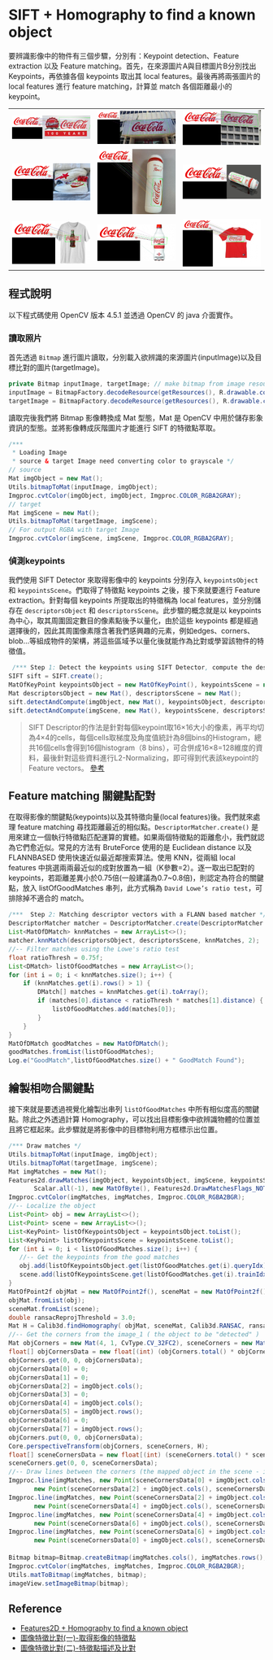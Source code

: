 # SIFT + Homography to find a known object
要辨識影像中的物件有三個步驟，分別有：Keypoint detection、Feature extraction 以及 Feature matching。首先，在來源圖片A與目標圖片B分別找出 Keypoints，再依據各個 keypoints 取出其 local features。最後再將兩張圖片的 local features 進行 feature matching，計算並 match 各個距離最小的keypoint。

<table>
    <tbody>
        <tr>
            <td>
                <img src="./screenshot/demo1.jpg" width="300px">
            </td>
            <td>
               <img src="./screenshot/demo2.jpg" width="300px">
            </td>
            <td>
                <img src="./screenshot/demo3.jpg" width="300px">
            </td>
        </tr>
        <tr>
            <td>
                <img src="./screenshot/demo4.jpg" width="300px">
             </td>
             <td>
                <img src="./screenshot/demo5.jpg" width="300px">
             </td>
             <td>
                <img src="./screenshot/demo6.jpg" width="300px">
             </td>
        </tr>
        <tr>
            <td>
                <img src="./screenshot/demo7.jpg" width="300px">
             </td>
             <td>
                <img src="./screenshot/demo8.jpg" width="300px">
             </td>
             <td>
                <img src="./screenshot/demo9.jpg" width="300px">
             </td>
        </tr>
    </tbody>
</table>

## 程式說明
以下程式碼使用 OpenCV 版本 4.5.1 並透過 OpenCV 的 java 介面實作。 
### 讀取照片
首先透過 `Bitmap` 進行圖片讀取，分別載入欲辨識的來源圖片(inputImage)以及目標比對的圖片(targetImage)。

```java
private Bitmap inputImage, targetImage; // make bitmap from image resource
inputImage = BitmapFactory.decodeResource(getResources(), R.drawable.coca_cola);
targetImage = BitmapFactory.decodeResource(getResources(), R.drawable.coca_cola_test1);
```

讀取完後我們將 Bitmap 影像轉換成 Mat 型態，Mat 是 OpenCV 中用於儲存影象資訊的型態。並將影像轉成灰階圖片才能進行 SIFT 的特徵點萃取。

```java
/***
 * Loading Image
 * source & target Image need converting color to grayscale */
// source
Mat imgObject = new Mat();
Utils.bitmapToMat(inputImage, imgObject);
Imgproc.cvtColor(imgObject, imgObject, Imgproc.COLOR_RGBA2GRAY);
// target
Mat imgScene = new Mat();
Utils.bitmapToMat(targetImage, imgScene);
// For output RGBA with target Image
Imgproc.cvtColor(imgScene, imgScene, Imgproc.COLOR_RGBA2GRAY);
```

### 偵測keypoints
我們使用 SIFT Detector 來取得影像中的 keypoints 分別存入 `keypointsObject` 和 `keypointsScene`。們取得了特徵點 keypoints 之後，接下來就要進行 Feature extraction。針對每個 keypoints 所提取出的特徵稱為 local features，並分別儲存在 `descriptorsObject` 和 `descriptorsScene`。此步驟的概念就是以 keypoints 為中心，取其周圍固定數目的像素點後予以量化，由於這些 keypoints 都是經過選擇後的，因此其周圍像素隱含著我們感興趣的元素，例如edges、corners、blob…等組成物件的架構，將這些區域予以量化後就能作為比對或學習該物件的特徵值。

```java
 /*** Step 1: Detect the keypoints using SIFT Detector, compute the descriptors */
SIFT sift = SIFT.create();
MatOfKeyPoint keypointsObject = new MatOfKeyPoint(), keypointsScene = new MatOfKeyPoint();
Mat descriptorsObject = new Mat(), descriptorsScene = new Mat();
sift.detectAndCompute(imgObject, new Mat(), keypointsObject, descriptorsObject);
sift.detectAndCompute(imgScene, new Mat(), keypointsScene, descriptorsScene);
```

> SIFT Descriptor的作法是針對每個keypoint取16×16大小的像素，再平均切為4×4的cells，每個cells取梯度及角度值統計為8個bins的Histogram，總共16個cells會得到16個histogram（8 bins），可合併成16×8=128維度的資料，最後針對這些資料進行L2-Normalizing，即可得到代表該keypoint的Feature vectors。
[參考](https://chtseng.wordpress.com/2017/05/22/圖像特徵比對二-特徵點描述及比對/)

## Feature matching 關鍵點配對
在取得影像的關鍵點(keypoints)以及其特徵向量(local features)後。我們就來處理 feature matching 尋找距離最近的相似點。`DescriptorMatcher.create()` 是用來建立一個執行特徵點匹配運算的實體。如果兩個特徵點的距離愈小，我們就認為它們愈近似。常見的方法有 BruteForce 使用的是 Euclidean distance 以及 FLANNBASED 使用快速近似最近鄰搜索算法。使用 KNN，從兩組 local features 中挑選兩兩最近似的成對放置為一組（K參數=2）。逐一取出已配對的 keypoints，若距離差異小於0.75倍(一般建議為0.7~0.8倍)，則認定為符合的關鍵點，放入 listOfGoodMatches 串列，此方式稱為 `David Lowe’s ratio test`，可排除掉不適合的 match。


```java
/***  Step 2: Matching descriptor vectors with a FLANN based matcher */
DescriptorMatcher matcher = DescriptorMatcher.create(DescriptorMatcher.FLANNBASED);
List<MatOfDMatch> knnMatches = new ArrayList<>();
matcher.knnMatch(descriptorsObject, descriptorsScene, knnMatches, 2);
//-- Filter matches using the Lowe's ratio test
float ratioThresh = 0.75f;
List<DMatch> listOfGoodMatches = new ArrayList<>();
for (int i = 0; i < knnMatches.size(); i++) {
    if (knnMatches.get(i).rows() > 1) {
        DMatch[] matches = knnMatches.get(i).toArray();
        if (matches[0].distance < ratioThresh * matches[1].distance) {
            listOfGoodMatches.add(matches[0]);
        }
    }
}
MatOfDMatch goodMatches = new MatOfDMatch();
goodMatches.fromList(listOfGoodMatches);
Log.e("GoodMatch",listOfGoodMatches.size() + " GoodMatch Found");
 ```

 ## 繪製相吻合關鍵點
 接下來就是要透過視覺化繪製出串列 `listOfGoodMatches` 中所有相似度高的關鍵點。除此之外透過計算 Homography，可以找出目標影像中欲辨識物體的位置並且將它框起來。此步驟就是將影像中的目標物利用方框標示出位置。

 ```java
 /*** Draw matches */
Utils.bitmapToMat(inputImage, imgObject);
Utils.bitmapToMat(targetImage, imgScene);
Mat imgMatches = new Mat();
Features2d.drawMatches(imgObject, keypointsObject, imgScene, keypointsScene, goodMatches, imgMatches, Scalar.all(-1),
        Scalar.all(-1), new MatOfByte(), Features2d.DrawMatchesFlags_NOT_DRAW_SINGLE_POINTS);
Imgproc.cvtColor(imgMatches, imgMatches, Imgproc.COLOR_RGBA2BGR);
//-- Localize the object
List<Point> obj = new ArrayList<>();
List<Point> scene = new ArrayList<>();
List<KeyPoint> listOfKeypointsObject = keypointsObject.toList();
List<KeyPoint> listOfKeypointsScene = keypointsScene.toList();
for (int i = 0; i < listOfGoodMatches.size(); i++) {
    //-- Get the keypoints from the good matches
    obj.add(listOfKeypointsObject.get(listOfGoodMatches.get(i).queryIdx).pt);
    scene.add(listOfKeypointsScene.get(listOfGoodMatches.get(i).trainIdx).pt);
}
MatOfPoint2f objMat = new MatOfPoint2f(), sceneMat = new MatOfPoint2f();
objMat.fromList(obj);
sceneMat.fromList(scene);
double ransacReprojThreshold = 3.0;
Mat H = Calib3d.findHomography( objMat, sceneMat, Calib3d.RANSAC, ransacReprojThreshold );
//-- Get the corners from the image_1 ( the object to be "detected" )
Mat objCorners = new Mat(4, 1, CvType.CV_32FC2), sceneCorners = new Mat();
float[] objCornersData = new float[(int) (objCorners.total() * objCorners.channels())];
objCorners.get(0, 0, objCornersData);
objCornersData[0] = 0;
objCornersData[1] = 0;
objCornersData[2] = imgObject.cols();
objCornersData[3] = 0;
objCornersData[4] = imgObject.cols();
objCornersData[5] = imgObject.rows();
objCornersData[6] = 0;
objCornersData[7] = imgObject.rows();
objCorners.put(0, 0, objCornersData);
Core.perspectiveTransform(objCorners, sceneCorners, H);
float[] sceneCornersData = new float[(int) (sceneCorners.total() * sceneCorners.channels())];
sceneCorners.get(0, 0, sceneCornersData);
//-- Draw lines between the corners (the mapped object in the scene - image_2 )
Imgproc.line(imgMatches, new Point(sceneCornersData[0] + imgObject.cols(), sceneCornersData[1]),
        new Point(sceneCornersData[2] + imgObject.cols(), sceneCornersData[3]), new Scalar(0, 255, 0), 4);
Imgproc.line(imgMatches, new Point(sceneCornersData[2] + imgObject.cols(), sceneCornersData[3]),
        new Point(sceneCornersData[4] + imgObject.cols(), sceneCornersData[5]), new Scalar(0, 255, 0), 4);
Imgproc.line(imgMatches, new Point(sceneCornersData[4] + imgObject.cols(), sceneCornersData[5]),
        new Point(sceneCornersData[6] + imgObject.cols(), sceneCornersData[7]), new Scalar(0, 255, 0), 4);
Imgproc.line(imgMatches, new Point(sceneCornersData[6] + imgObject.cols(), sceneCornersData[7]),
        new Point(sceneCornersData[0] + imgObject.cols(), sceneCornersData[1]), new Scalar(0, 255, 0), 4);

Bitmap bitmap=Bitmap.createBitmap(imgMatches.cols(), imgMatches.rows(), Bitmap.Config.ARGB_4444);
Imgproc.cvtColor(imgMatches, imgMatches, Imgproc.COLOR_RGBA2BGR);
Utils.matToBitmap(imgMatches, bitmap);
imageView.setImageBitmap(bitmap);
```

## Reference
- [Features2D + Homography to find a known object](https://docs.opencv.org/4.5.1/d7/dff/tutorial_feature_homography.html)
- [圖像特徵比對(一)-取得影像的特徵點](https://chtseng.wordpress.com/2017/05/06/圖像特徵比對一-取得影像的特徵點/)
- [圖像特徵比對(二)-特徵點描述及比對](https://chtseng.wordpress.com/2017/05/22/圖像特徵比對二-特徵點描述及比對/)